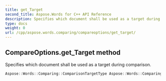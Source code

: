 ```yaml
---
title: get_Target
second_title: Aspose.Words for C++ API Reference
description: Specifies which document shall be used as a target during comparison. 
type: docs
weight: 0
url: /cpp/aspose.words.comparing/compareoptions/get_target/
---
```

## CompareOptions.get_Target method


Specifies which document shall be used as a target during comparison.

```cpp
Aspose::Words::Comparing::ComparisonTargetType Aspose::Words::Comparing::CompareOptions::get_Target() const
```

